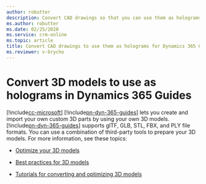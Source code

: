 ```yaml
---
author: robutter
description: Convert CAD drawings so that you can use them as holograms for 3D parts in Microsoft Dynamics 365 Guides
ms.author: robutter
ms.date: 02/25/2020
ms.service: crm-online
ms.topic: article
title: Convert CAD drawings to use them as holograms for Dynamics 365 Guides
ms.reviewer: v-brycho
---
```


# Convert 3D models to use as holograms in Dynamics 365 Guides

[!include[cc-microsoft](../includes/cc-microsoft.md)] [!include[pn-dyn-365-guides](../includes/pn-dyn-365-guides.md)] lets you create and import your own custom 3D parts by using your own 3D models. [!include[pn-dyn-365-guides](../includes/pn-dyn-365-guides.md)] supports glTF, GLB, STL, FBX, and PLY file formats. You can use a combination of third-party tools to prepare your 3D models. For more information, see these topics:

- [Optimize your 3D models](https://docs.microsoft.com/dynamics365/mixed-reality/import-tool/optimize-models)

- [Best practices for 3D models](https://docs.microsoft.com/dynamics365/mixed-reality/import-tool/best-practices)

- [Tutorials for converting and optimizing 3D models](https://docs.microsoft.com/dynamics365/mixed-reality/import-tool/tutorials-overview)
